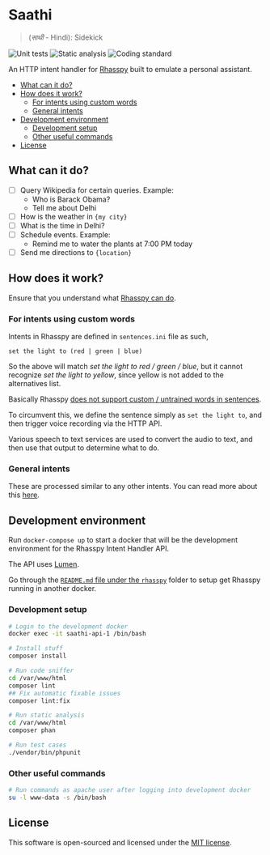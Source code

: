 # Saathi

> (_साथी_ - Hindi): Sidekick

![Unit tests](https://github.com/Abijeet/saathi/actions/workflows/phpunit.yaml/badge.svg)
![Static analysis](https://github.com/Abijeet/saathi/actions/workflows/phan.yaml/badge.svg)
![Coding standard](https://github.com/Abijeet/saathi/actions/workflows/phpcs.yaml/badge.svg)

An HTTP intent handler for [Rhasspy](https://rhasspy.readthedocs.io/en/latest/) built to emulate a personal assistant.

- [What can it do?](#what-can-it-do)
- [How does it work?](#how-does-it-work)
  - [For intents using custom words](#for-intents-using-custom-words)
  - [General intents](#general-intents)
- [Development environment](#development-environment)
  - [Development setup](#development-setup)
  - [Other useful commands](#other-useful-commands)
- [License](#license)

## What can it do?

- [ ] Query Wikipedia for certain queries. Example:
   * Who is Barack Obama?
   * Tell me about Delhi
- [ ] How is the weather in `{my city}`
- [ ] What is the time in Delhi?
- [ ] Schedule events. Example:
   * Remind me to water the plants at 7:00 PM today
- [ ] Send me directions to `{location}`

## How does it work?

Ensure that you understand what [Rhasspy can do](https://www.youtube.com/watch?v=ijKTR_GqWwA).

### For intents using custom words

Intents in Rhasspy are defined in `sentences.ini` file as such,

```
set the light to (red | green | blue)
```
So the above will match *set the light to red / green / blue*, but it cannot recognize *set the light to yellow*, since yellow is not added to the alternatives list.

Basically Rhasspy [does not support custom / untrained words in sentences](https://community.rhasspy.org/t/recognized-untrain-sentences-words/465/7).

To circumvent this, we define the sentence simply as `set the light to`, and then trigger voice recording via the HTTP API.

Various speech to text services are used to convert the audio to text, and then use that output to determine what to do.

### General intents

These are processed similar to any other intents. You can read more about this [here](https://rhasspy.readthedocs.io/en/latest/intent-handling/#remote-server).

## Development environment

Run `docker-compose up` to start a docker that will be the development environment for the Rhasspy Intent Handler API.

The API uses [Lumen](https://lumen.laravel.com/).

Go through the [`README.md` file under the `rhasspy`](./rhasspy/README.md) folder to setup get Rhasspy running in another docker.

### Development setup
```sh
# Login to the development docker
docker exec -it saathi-api-1 /bin/bash

# Install stuff
composer install

# Run code sniffer
cd /var/www/html
composer lint
## Fix automatic fixable issues
composer lint:fix

# Run static analysis
cd /var/www/html
composer phan

# Run test cases
./vendor/bin/phpunit
```

### Other useful commands
```sh
# Run commands as apache user after logging into development docker
su -l www-data -s /bin/bash
```
## License

This software is open-sourced and licensed under the [MIT license](https://opensource.org/licenses/MIT).

